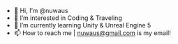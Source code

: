 - 👋 Hi, I’m @nuwaus
- 👀 I’m interested in Coding & Traveling
- 🌱 I’m currently learning Unity & Unreal Engine 5
- 📫 How to reach me | nuwaus@gmail.com is my email!

<!---
nuwaus/nuwaus is a ✨ special ✨ repository because its `README.md` (this file) appears on your GitHub profile.
You can click the Preview link to take a look at your changes.
--->
